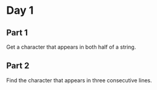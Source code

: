 # Day 1

## Part 1

Get a character that appears in both half of a string.

## Part 2

Find the character that appears in three consecutive lines.
